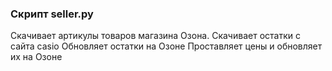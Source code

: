 ### Скрипт seller.py

Скачивает артикулы товаров магазина Озона.
Скачивает остатки с сайта casio
Обновляет остатки на Озоне
Проставляет цены и обновляет их на Озоне

